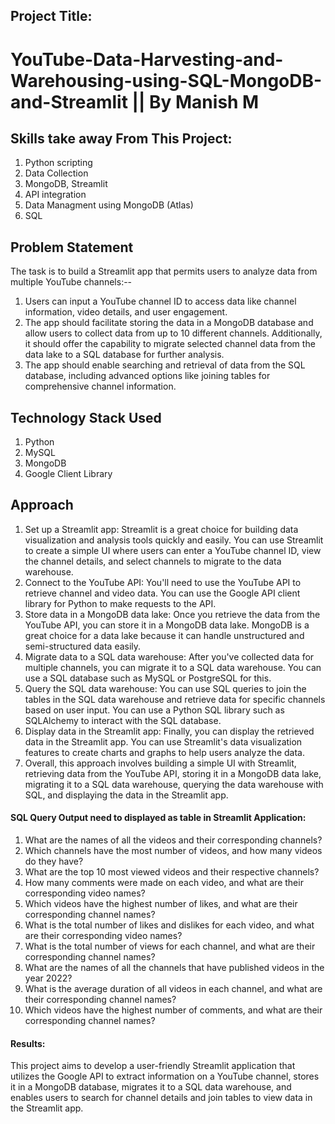 ## Project Title:
# YouTube-Data-Harvesting-and-Warehousing-using-SQL-MongoDB-and-Streamlit || By Manish M

## Skills take away From This Project:
1) Python scripting
2) Data Collection
3) MongoDB, Streamlit
4) API integration
5) Data Managment using MongoDB (Atlas)
6) SQL

## Problem Statement 
The task is to build a Streamlit app that permits users to analyze data from multiple YouTube channels:--
1) Users can input a YouTube channel ID to access data like channel information, video details, and user engagement.
2) The app should facilitate storing the data in a MongoDB database and allow users to collect data from up to 10 different channels. Additionally, it should offer the capability to migrate selected channel data from the data lake to a SQL database for further analysis.
3) The app should enable searching and retrieval of data from the SQL database, including advanced options like joining tables for comprehensive channel information.


## Technology Stack Used
1. Python
2. MySQL
3. MongoDB
4. Google Client Library 


## Approach

1) Set up a Streamlit app: Streamlit is a great choice for building data visualization and analysis tools quickly and easily. You can use Streamlit to create a simple UI where users can enter a YouTube channel ID, view the channel details, and select channels to migrate to the data warehouse.
2) Connect to the YouTube API: You'll need to use the YouTube API to retrieve channel and video data. You can use the Google API client library for Python to make requests to the API.
3) Store data in a MongoDB data lake: Once you retrieve the data from the YouTube API, you can store it in a MongoDB data lake. MongoDB is a great choice for a data lake because it can handle unstructured and semi-structured data easily.
4) Migrate data to a SQL data warehouse: After you've collected data for multiple channels, you can migrate it to a SQL data warehouse. You can use a SQL database such as MySQL or PostgreSQL for this.
5) Query the SQL data warehouse: You can use SQL queries to join the tables in the SQL data warehouse and retrieve data for specific channels based on user input. You can use a Python SQL library such as SQLAlchemy to interact with the SQL database.
6) Display data in the Streamlit app: Finally, you can display the retrieved data in the Streamlit app. You can use Streamlit's data visualization features to create charts and graphs to help users analyze the data.
7) Overall, this approach involves building a simple UI with Streamlit, retrieving data from the YouTube API, storing it in a MongoDB data lake, migrating it to a SQL data warehouse, querying the data warehouse with SQL, and displaying the data in the Streamlit app.



#### SQL Query Output need to displayed as table in Streamlit Application:

1) What are the names of all the videos and their corresponding channels?
2) Which channels have the most number of videos, and how many videos do they have?
3) What are the top 10 most viewed videos and their respective channels?
4) How many comments were made on each video, and what are their corresponding video names?
5) Which videos have the highest number of likes, and what are their corresponding channel names?
6) What is the total number of likes and dislikes for each video, and what are their corresponding video names?
7) What is the total number of views for each channel, and what are their corresponding channel names?
8) What are the names of all the channels that have published videos in the year 2022?
9) What is the average duration of all videos in each channel, and what are their corresponding channel names?
10) Which videos have the highest number of comments, and what are their corresponding channel names?
   
#### Results:

This project aims to develop a user-friendly Streamlit application that utilizes the Google API to extract information on a YouTube channel, stores it in a MongoDB database, migrates it to a SQL data warehouse, and enables users to search for channel details and join tables to view data in the Streamlit app.
